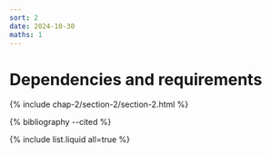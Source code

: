 ```yaml
---
sort: 2
date: 2024-10-30
maths: 1
---
```


# Dependencies and requirements

{% include chap-2/section-2/section-2.html %}

{% bibliography --cited %}

{% include list.liquid all=true %}
